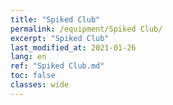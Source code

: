 ```yaml
---
title: "Spiked Club"
permalink: /equipment/Spiked Club/
excerpt: "Spiked Club"
last_modified_at: 2021-01-26
lang: en
ref: "Spiked Club.md"
toc: false
classes: wide
---
```


